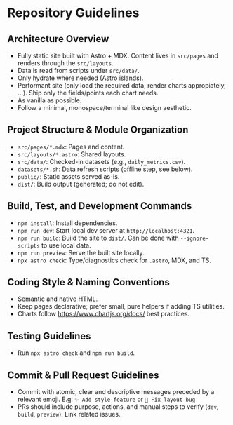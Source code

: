 # Repository Guidelines

## Architecture Overview

- Fully static site built with Astro + MDX. Content lives in `src/pages` and renders through the `src/layouts`.
- Data is read from scripts under `src/data/`.
- Only hydrate where needed (Astro islands).
- Performant site (only load the required data, render charts appropiately, ...). Ship only the fields/points each chart needs.
- As vanilla as possible.
- Follow a minimal, monospace/terminal like design aesthetic.

## Project Structure & Module Organization

- `src/pages/*.mdx`: Pages and content.
- `src/layouts/*.astro`: Shared layouts.
- `src/data/`: Checked-in datasets (e.g., `daily_metrics.csv`).
- `datasets/*.sh`: Data refresh scripts (offline step, see below).
- `public/`: Static assets served as-is.
- `dist/`: Build output (generated; do not edit).

## Build, Test, and Development Commands

- `npm install`: Install dependencies.
- `npm run dev`: Start local dev server at `http://localhost:4321`.
- `npm run build`: Build the site to `dist/`. Can be done with `--ignore-scripts` to use local data.
- `npm run preview`: Serve the built site locally.
- `npx astro check`: Type/diagnostics check for `.astro`, MDX, and TS.

## Coding Style & Naming Conventions

- Semantic and native HTML.
- Keep pages declarative; prefer small, pure helpers if adding TS utilities.
- Charts follow https://www.chartjs.org/docs/ best practices.

## Testing Guidelines

- Run `npx astro check` and `npm run build`.

## Commit & Pull Request Guidelines

- Commit with atomic, clear and descriptive messages preceded by a relevant emoji. E.g: `✨ Add style feature` or `🐛 Fix layout bug`
- PRs should include purpose, actions, and manual steps to verify (`dev`, `build`, `preview`). Link related issues.
